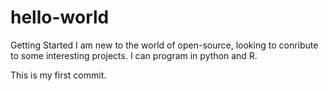 # hello-world
Getting Started
I am new to the world of open-source, looking to conribute to some interesting projects.
I can program in python and R.

This is my first commit.
